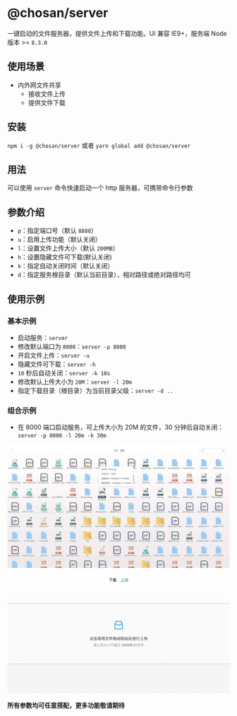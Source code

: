# @chosan/server

一键启动的文件服务器，提供文件上传和下载功能。UI 兼容 IE9+，服务端 Node 版本 >= `8.3.0`

## 使用场景

- 内外网文件共享
  - 接收文件上传
  - 提供文件下载

## 安装

`npm i -g @chosan/server` 或者 `yarn global add @chosan/server`

## 用法

可以使用 `server` 命令快速启动一个 http 服务器，可携带命令行参数

## 参数介绍

- `p`：指定端口号（默认 `8888`）
- `u`：启用上传功能（默认关闭）
- `l`：设置文件上传大小（默认 `200MB`）
- `h`：设置隐藏文件可下载(默认关闭)
- `k`：指定自动关闭时间（默认关闭）
- `d`：指定服务根目录（默认当前目录），相对路径或绝对路径均可

## 使用示例

### 基本示例

- 启动服务：`server`
- 修改默认端口为 `8000`：`server -p 8000`
- 开启文件上传：`server -u`
- 隐藏文件可下载：`server -h`
- `10` 秒后自动关闭：`server -k 10s`
- 修改默认上传大小为 `20M`：`server -l 20m`
- 指定下载目录（根目录）为当前目录父级：`server -d ..`

### 组合示例

- 在 8000 端口启动服务，可上传大小为 20M 的文件，30 分钟后自动关闭：`server -p 8000 -l 20m -k 30m`

![example_home](https://raw.githubusercontent.com/Cinux-Chosan/git-statics/master/%40chosan/server/example1.jpeg)
![example_upload](https://raw.githubusercontent.com/Cinux-Chosan/git-statics/master/%40chosan/server/example2.jpeg)

**所有参数均可任意搭配，更多功能敬请期待**
